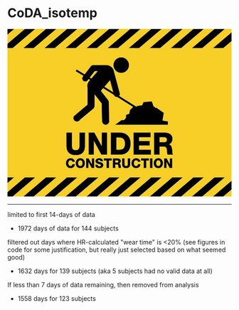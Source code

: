 # CoDA_isotemp

![Under Construction](figs/whoops.jpg)





---

limited to first 14-days of data 
- 1972 days of data for 144 subjects

filtered out days where HR-calculated "wear time" is <20% (see figures in code for some justification, but really just selected based on what seemed good)
- 1632 days for 139 subjects (aka 5 subjects had no valid data at all)

If less than 7 days of data remaining, then removed from analysis
- 1558 days for 123 subjects
